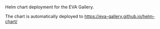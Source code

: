 Helm chart deployment for the EVA Gallery.

The chart is automatically deployed to https://eva-gallery.github.io/helm-chart/
